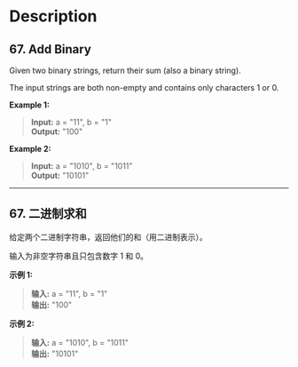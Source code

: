 # Description

## 67. Add Binary

Given two binary strings, return their sum (also a binary string).

The input strings are both non-empty and contains only characters 1 or 0.

**Example 1:**

> **Input:** a = "11", b = "1" \
> **Output:** "100"

**Example 2:**
> **Input:** a = "1010", b = "1011" \
> **Output:** "10101"

***

## 67. 二进制求和

给定两个二进制字符串，返回他们的和（用二进制表示）。

输入为非空字符串且只包含数字 1 和 0。

**示例 1:**

> **输入:** a = "11", b = "1" \
> **输出:** "100"

**示例 2:**
> **输入:** a = "1010", b = "1011" \
> **输出:** "10101"
